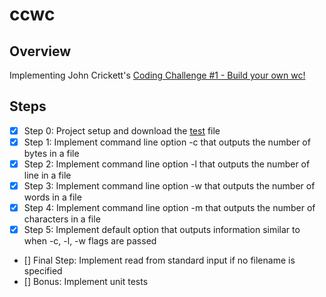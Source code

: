 # ccwc

## Overview
Implementing John Crickett's [Coding Challenge #1 - Build your own wc!](https://codingchallenges.fyi/challenges/challenge-wc)

## Steps
* [x] Step 0: Project setup and download the [test](https://www.dropbox.com/scl/fi/d4zs6aoq6hr3oew2b6a9v/test.txt?rlkey=20c9d257pxd5emjjzd1gcbn03&dl=0) file
* [x] Step 1: Implement command line option -c that outputs the number of bytes in a file
* [x] Step 2: Implement command line option -l that outputs the number of line in a file
* [x] Step 3: Implement command line option -w that outputs the number of words in a file
* [x] Step 4: Implement command line option -m that outputs the number of characters in a file
* [x] Step 5: Implement default option that outputs information similar to when -c, -l, -w flags are passed
* [] Final Step: Implement read from standard input if no filename is specified
* [] Bonus: Implement unit tests